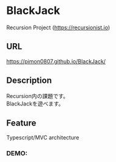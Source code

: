 # BlackJack
Recursion Project
(https://recursionist.io)

## URL
https://pimon0807.github.io/BlackJack/

## Description
Recursion内の課題です。  
BlackJackを遊べます。

## Feature
Typescript/MVC architecture

### DEMO:
